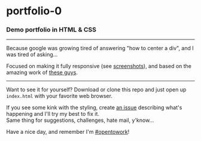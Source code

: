 # portfolio-0
### Demo portfolio in HTML &amp; CSS
---
Because google was growing tired of answering "how to center a div", and I was tired of asking...

Focused on making it fully responsive (see [screenshots](./Responsively-Screenshots)),
and based on the amazing work of [these guys](https://www.youtube.com/channel/UC29ju8bIPH5as8OGnQzwJyA).

---

Want to see it for yourself? Download or clone this repo and just open up `index.html` with your favorite web browser.

If you see some kink with the styling, create [an issue](https://github.com/M-Gonzalo/portfolio-0/issues?q=is%3Aissue+is%3Aopen+sort%3Aupdated-desc) describing what's happening and I'll try my best to fix it. <br/>
Same thing for suggestions, challenges, hate mail, y'know...

Have a nice day, and remember I'm [#opentowork](https://www.linkedin.com/in/gonzalo-muñoz-arg)!

